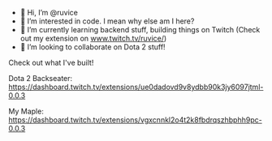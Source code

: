 - 👋 Hi, I’m @ruvice
- 👀 I’m interested in code. I mean why else am I here?
- 🌱 I’m currently learning backend stuff, building things on Twitch (Check out my extension on www.twitch.tv/ruvice/)
- 💞️ I’m looking to collaborate on Dota 2 stuff!

Check out what I've built!

Dota 2 Backseater: https://dashboard.twitch.tv/extensions/ue0dadovd9v8ydbb90k3jy6097jtml-0.0.3

My Maple: https://dashboard.twitch.tv/extensions/vgxcnnkl2o4t2k8fbdrqszhbphh9pc-0.0.3
<!---
ruvice/ruvice is a ✨ special ✨ repository because its `README.md` (this file) appears on your GitHub profile.
You can click the Preview link to take a look at your changes.
--->
